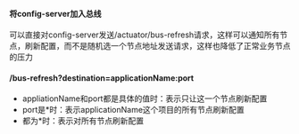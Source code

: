 #### 将config-server加入总线
可以直接对config-server发送/actuator/bus-refresh请求，这样可以通知所有节点，刷新配置，而不是随机选一个节点地址发送请求，这样也降低了正常业务节点的压力  
#### /bus-refresh?destination=applicationName:port  
* appliationName和port都是具体的值时：表示只让这一个节点刷新配置
* port是*时：表示applicationName这个项目的所有节点刷新配置
* 都为*时：表示对所有节点刷新配置
